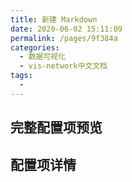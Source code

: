 ```yaml
---
title: 新建 Markdown
date: 2020-06-02 15:11:09
permalink: /pages/9f384a
categories: 
  - 数据可视化
  - vis-network中文文档
tags: 
  - 
---
```


##  完整配置项预览

## 配置项详情